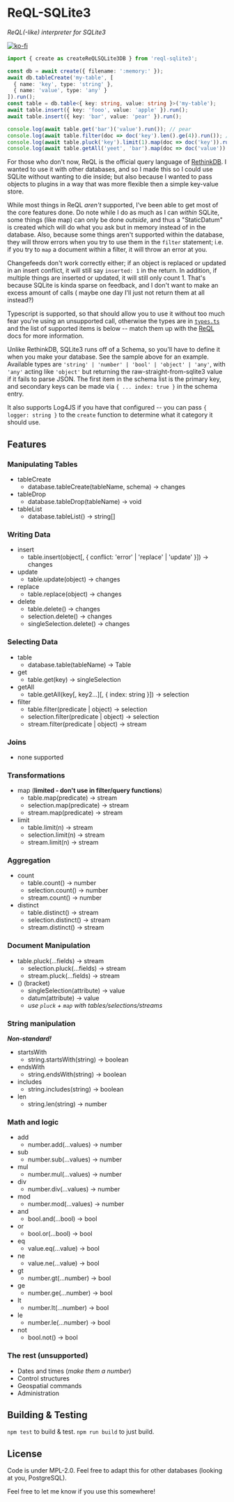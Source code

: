 # ReQL-SQLite3

*ReQL(-like) interpreter for SQLite3*

[![ko-fi](https://www.ko-fi.com/img/githubbutton_sm.svg)](https://ko-fi.com/michaelfedora)

```typescript
import { create as createReQLSQLite3DB } from 'reql-sqlite3';

const db = await create({ filename: ':memory:' });
await db.tableCreate('my-table', [
  { name: 'key', type: 'string' },
  { name: 'value', type: 'any' }
]).run();
const table = db.table<{ key: string, value: string }>('my-table');
await table.insert({ key: 'fooo', value: 'apple' }).run();
await table.insert({ key: 'bar', value: 'pear' }).run();

console.log(await table.get('bar')('value').run()); // pear
console.log(await table.filter(doc => doc('key').len().ge(4)).run()); // { key: 'fooo', value: 'apple' }
console.log(await table.pluck('key').limit(1).map(doc => doc('key')).run()); // random, but usually ['bar']
console.log(await table.getAll('yeet', 'bar').map(doc => doc('value')).run()); // [ 2, { super: false } ]
```

For those who don't now, ReQL is the official query language of [RethinkDB](https://rethinkdb.com/api/javascript/).
I wanted to use it with other databases, and so I made this so I could use SQLite without wanting to die inside;
but also because I wanted to pass objects to plugins in a way that was more flexible then a simple key-value
store.

While most things in ReQL *aren't* supported, I've been able to get most of the core features done. Do note while
I do as much as I can *within* SQLite, some things (like map) can only be done *outside*, and thus a "StaticDatum"
is created which will do what you ask but in memory instead of in the database. Also, because some things aren't
supported within the database, they will throw errors when you try to use them in the `filter` statement; i.e.
if you try to `map` a document within a filter, it will throw an error at you.

Changefeeds don't work correctly either; if an object is replaced or updated in an insert conflict, it will still
say `inserted: 1` in the return. In addition, if multiple things are inserted or updated, it will still only
count 1. That's because SQLite is kinda sparse on feedback, and I don't want to make an excess amount of calls (
maybe one day I'll just not return them at all instead?)

Typescript is supported, so that should allow you to use it without too much fear you're using an unsupported
call, otherwise the types are in [`types.ts`](src/types.ts) and the list of supported items is below -- match
them up with the [ReQL](https://rethinkdb.com/api/javascript/) docs for more information.

Unlike RethinkDB, SQLite3 runs off of a Schema, so you'll have to define it when you make your database. See the
sample above for an example. Available types are `'string' | 'number' | 'bool' | 'object' | 'any'`, with `'any'`
acting like `'object'` but returning the raw-straight-from-sqlite3 value if it fails to parse JSON. The first item
in the schema list is the primary key, and secondary keys can be made via `{ ... index: true }` in the schema entry.

It also supports Log4JS if you have that configured -- you can pass `{ logger: string }` to the `create` function
to determine what it category it should use.

## Features

### Manipulating Tables

- tableCreate
  - database.tableCreate(tableName, schema) -> changes
- tableDrop
  - database.tableDrop(tableName) -> void
- tableList
  - database.tableList() -> string[]

### Writing Data

- insert
  - table.insert(object[, { conflict: 'error' | 'replace' | 'update' }]) -> changes
- update
  - table.update(object) -> changes
- replace
  - table.replace(object) -> changes
- delete
  - table.delete() -> changes
  - selection.delete() -> changes
  - singleSelection.delete() -> changes

### Selecting Data

- table
  - database.table(tableName) -> Table
- get
  - table.get(key) -> singleSelection
- getAll
  - table.getAll(key[, key2...][, { index: string }]) -> selection
- filter
  - table.filter(predicate | object) -> selection
  - selection.filter(predicate | object) -> selection
  - stream.filter(predicate | object) -> stream

### Joins

- none supported

### Transformations

- map (**limited - don't use in filter/query functions**)
  - table.map(predicate) -> stream
  - selection.map(predicate) -> stream
  - stream.map(predicate) -> stream
- limit
  - table.limit(n) -> stream
  - selection.limit(n) -> stream
  - stream.limit(n) -> stream
  
### Aggregation

- count
  - table.count() -> number
  - selection.count() -> number
  - stream.count() -> number
- distinct
  - table.distinct() -> stream
  - selection.distinct() -> stream
  - stream.distinct() -> stream

### Document Manipulation

- table.pluck(...fields) -> stream
  - selection.pluck(...fields) -> stream
  - stream.pluck(...fields) -> stream
- () (bracket)
  - singleSelection(attribute) -> value
  - datum(attribute) -> value
  - *use `pluck` + `map` with tables/selections/streams*

### String manipulation

***Non-standard!***

- startsWith
  - string.startsWith(string) -> boolean
- endsWith
  - string.endsWith(string) -> boolean
- includes
  - string.includes(string) -> boolean
- len
  - string.len(string) -> number

### Math and logic

- add
  - number.add(...values) -> number
- sub
  - number.sub(...values) -> number
- mul
  - number.mul(...values) -> number
- div
  - number.div(...values) -> number
- mod
  - number.mod(...values) -> number
- and
  - bool.and(...bool) -> bool
- or
  - bool.or(...bool) -> bool
- eq
  - value.eq(...value) -> bool
- ne
  - value.ne(...value) -> bool
- gt
  - number.gt(...number) -> bool
- ge
  - number.ge(...number) -> bool
- lt
  - number.lt(...number) -> bool
- le
  - number.le(...number) -> bool
- not
  - bool.not() -> bool

### The rest (unsupported)

- Dates and times (*make them a number*)
- Control structures
- Geospatial commands
- Administration


## Building & Testing

`npm test` to build & test.
`npm run build` to just build.

## License

Code is under MPL-2.0. Feel free to adapt this for other databases (looking at you, PostgreSQL).

Feel free to let me know if you use this somewhere!
